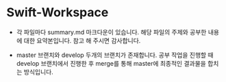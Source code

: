 # Swift-Workspace

- 각 파일마다 summary.md 마크다운이 있습니다. 
해당 파일의 주제와 공부한 내용에 대한 요약본입니다. 참고 해 주시면 감사합니다.

- master 브랜치와 develop 두개의 브랜치가 존재합니다.
공부 작업을 진행할 때 develop 브랜치에서 진행한 후 merge를 통해 master에 최종적인 결과물을 합치는 방식입니다.

